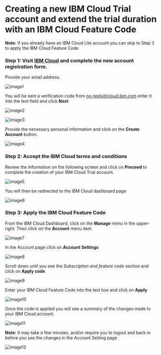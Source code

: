 # Creating a new IBM Cloud Trial account and extend the trial duration with an IBM Cloud Feature Code

**Note:** If you already have an IBM Cloud Lite account you can skip to Step 3 to apply the IBM Cloud Feature Code

### Step 1: Visit [IBM Cloud](https://cloud.ibm.com/registration/trial) and complete the new account registration form.

Provide your email address.

![image1](images/step1.png)

You will be sent a verification code from no-reply@cloud.ibm.com enter it into the text field and click **Next**

![image2](images/step2.png)

![image3](images/step3.png)

Provide the necessary personal information and click on the **Create Account** button.

![image4](images/step4.png)

### Step 2: Accept the IBM Cloud terms and conditions

Review the information on the following screen and click on **Proceed** to complete the creation of your IBM Cloud Trial account.

![image5](images/step5.png)

You will then be redirected to the IBM Cloud dashboard page

![image6](images/step6.png)

### Step 3: Apply the IBM Cloud Feature Code

From the IBM Cloud Dashboard, click on the **Manage** menu in the upper-right.  Then click on the **Account** menu item.

![image7](images/step7.png)

In the Account page click on **Account Settings**

![image8](images/step8.png)

Scroll down until you see the *Subscription and feature code* section and click on **Apply code**

![image9](images/step9.png)

Enter your IBM Cloud Feature Code into the text box and click on **Apply** 

![image10](images/step10.png)

Once the code is applied you will see a summary of the changes made to your IBM Cloud account.

![image11](images/step11.png)

**Note:** It may take a few minutes, and/or require you to logout and back in before you see the changes in the Account Setting page

![image12](images/step12.png)

